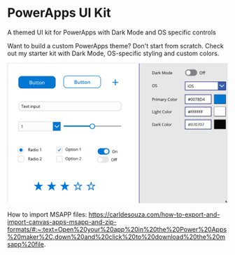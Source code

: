 # PowerApps UI Kit
A themed UI kit for PowerApps with Dark Mode and OS specific controls

Want to build a custom PowerApps theme?
Don't start from scratch.
Check out my starter kit with Dark Mode, OS-specific styling and custom colors.

![img](https://raw.githubusercontent.com/Feincraft/PowerAppsFluentUI/main/FluentUI.gif)

How to import MSAPP files:
https://carldesouza.com/how-to-export-and-import-canvas-apps-msapp-and-zip-formats/#:~:text=Open%20your%20app%20in%20the%20Power%20Apps%20maker%2C,down%20and%20click%20to%20download%20the%20msapp%20file.
